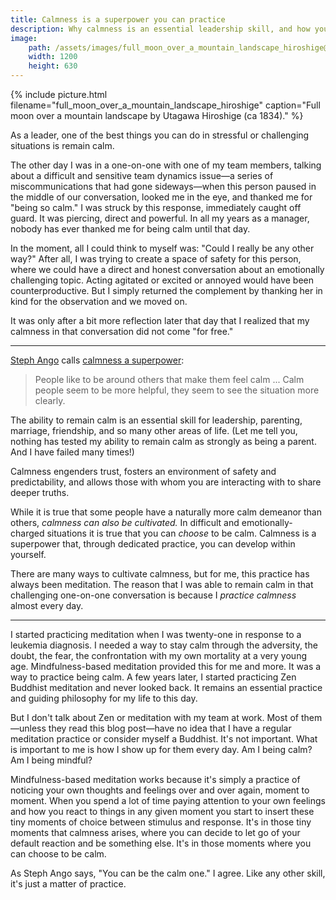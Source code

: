 ```yaml
---
title: Calmness is a superpower you can practice
description: Why calmness is an essential leadership skill, and how you can cultivate calmness within yourself.
image:
    path: /assets/images/full_moon_over_a_mountain_landscape_hiroshige@1200x630.jpg
    width: 1200
    height: 630
---
```


{% include picture.html filename="full_moon_over_a_mountain_landscape_hiroshige" caption="Full moon over a mountain landscape by Utagawa Hiroshige (ca 1834)." %}

As a leader, one of the best things you can do in stressful or challenging situations is remain calm.

The other day I was in a one-on-one with one of my team members, talking about a difficult and sensitive team dynamics issue—a series of miscommunications that had gone sideways—when this person paused in the middle of our conversation, looked me in the eye, and thanked me for "being so calm." I was struck by this response, immediately caught off guard. It was piercing, direct and powerful. In all my years as a manager, nobody has ever thanked me for being calm until that day.

In the moment, all I could think to myself was: "Could I really be any other way?" After all, I was trying to create a space of safety for this person, where we could have a direct and honest conversation about an emotionally challenging topic. Acting agitated or excited or annoyed would have been counterproductive. But I simply returned the complement by thanking her in kind for the observation and we moved on.

It was only after a bit more reflection later that day that I realized that my calmness in that conversation did not come "for free." 

---

[Steph Ango](https://stephango.com) calls [calmness a superpower](https://stephango.com/calmness):

>People like to be around others that make them feel calm ... Calm people seem to be more helpful, they seem to see the situation more clearly.

The ability to remain calm is an essential skill for leadership, parenting, marriage, friendship, and so many other areas of life. (Let me tell you, nothing has tested my ability to remain calm as strongly as being a parent. And I have failed many times!)

Calmness engenders trust, fosters an environment of safety and predictability, and allows those with whom you are interacting with to share deeper truths.

While it is true that some people have a naturally more calm demeanor than others, *calmness can also be cultivated.* In difficult and emotionally-charged situations it is true that you can *choose* to be calm. Calmness is a superpower that, through dedicated practice, you can develop within yourself. 

There are many ways to cultivate calmness, but for me, this practice has always been meditation. The reason that I was able to remain calm in that challenging one-on-one conversation is because I *practice calmness* almost every day.

---

I started practicing meditation when I was twenty-one in response to a leukemia diagnosis. I needed a way to stay calm through the adversity, the doubt, the fear, the confrontation with my own mortality at a very young age. Mindfulness-based meditation provided this for me and more. It was a way to practice being calm. A few years later, I started practicing Zen Buddhist meditation and never looked back. It remains an essential practice and guiding philosophy for my life to this day.

But I don't talk about Zen or meditation with my team at work. Most of them—unless they read this blog post—have no idea that I have a regular meditation practice or consider myself a Buddhist. It's not important. What is important to me is how I show up for them every day. Am I being calm? Am I being mindful?

Mindfulness-based meditation works because it's simply a practice of noticing your own thoughts and feelings over and over again, moment to moment. When you spend a lot of time paying attention to your own feelings and how you react to things in any given moment you start to insert these tiny moments of choice between stimulus and response. It's in those tiny moments that calmness arises, where you can decide to let go of your default reaction and be something else. It's in those moments where you can choose to be calm.

As Steph Ango says, "You can be the calm one." I agree. Like any other skill, it's just a matter of practice.

